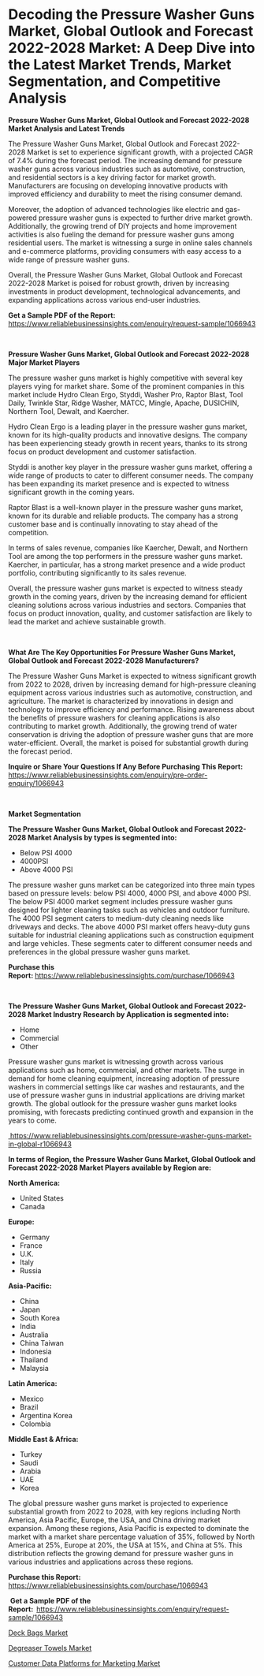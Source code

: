 <p><h1>Decoding the Pressure Washer Guns Market, Global Outlook and Forecast 2022-2028 Market: A Deep Dive into the Latest Market Trends, Market Segmentation, and Competitive Analysis</h1></p><p><strong>Pressure Washer Guns Market, Global Outlook and Forecast 2022-2028 Market Analysis and Latest Trends</strong></p>
<p><p>The Pressure Washer Guns Market, Global Outlook and Forecast 2022-2028 Market is set to experience significant growth, with a projected CAGR of 7.4% during the forecast period. The increasing demand for pressure washer guns across various industries such as automotive, construction, and residential sectors is a key driving factor for market growth. Manufacturers are focusing on developing innovative products with improved efficiency and durability to meet the rising consumer demand.</p><p>Moreover, the adoption of advanced technologies like electric and gas-powered pressure washer guns is expected to further drive market growth. Additionally, the growing trend of DIY projects and home improvement activities is also fueling the demand for pressure washer guns among residential users. The market is witnessing a surge in online sales channels and e-commerce platforms, providing consumers with easy access to a wide range of pressure washer guns.</p><p>Overall, the Pressure Washer Guns Market, Global Outlook and Forecast 2022-2028 Market is poised for robust growth, driven by increasing investments in product development, technological advancements, and expanding applications across various end-user industries.</p></p>
<p><strong>Get a Sample PDF of the Report:&nbsp;</strong> <a href="https://www.reliablebusinessinsights.com/enquiry/request-sample/1066943">https://www.reliablebusinessinsights.com/enquiry/request-sample/1066943</a></p>
<p>&nbsp;</p>
<p><strong>Pressure Washer Guns Market, Global Outlook and Forecast 2022-2028 Major Market Players</strong></p>
<p><p>The pressure washer guns market is highly competitive with several key players vying for market share. Some of the prominent companies in this market include Hydro Clean Ergo, Styddi, Washer Pro, Raptor Blast, Tool Daily, Twinkle Star, Ridge Washer, MATCC, Mingle, Apache, DUSICHIN, Northern Tool, Dewalt, and Kaercher.</p><p>Hydro Clean Ergo is a leading player in the pressure washer guns market, known for its high-quality products and innovative designs. The company has been experiencing steady growth in recent years, thanks to its strong focus on product development and customer satisfaction.</p><p>Styddi is another key player in the pressure washer guns market, offering a wide range of products to cater to different consumer needs. The company has been expanding its market presence and is expected to witness significant growth in the coming years.</p><p>Raptor Blast is a well-known player in the pressure washer guns market, known for its durable and reliable products. The company has a strong customer base and is continually innovating to stay ahead of the competition.</p><p>In terms of sales revenue, companies like Kaercher, Dewalt, and Northern Tool are among the top performers in the pressure washer guns market. Kaercher, in particular, has a strong market presence and a wide product portfolio, contributing significantly to its sales revenue.</p><p>Overall, the pressure washer guns market is expected to witness steady growth in the coming years, driven by the increasing demand for efficient cleaning solutions across various industries and sectors. Companies that focus on product innovation, quality, and customer satisfaction are likely to lead the market and achieve sustainable growth.</p></p>
<p>&nbsp;</p>
<p><strong>What Are The Key Opportunities For Pressure Washer Guns Market, Global Outlook and Forecast 2022-2028 Manufacturers?</strong></p>
<p><p>The Pressure Washer Guns Market is expected to witness significant growth from 2022 to 2028, driven by increasing demand for high-pressure cleaning equipment across various industries such as automotive, construction, and agriculture. The market is characterized by innovations in design and technology to improve efficiency and performance. Rising awareness about the benefits of pressure washers for cleaning applications is also contributing to market growth. Additionally, the growing trend of water conservation is driving the adoption of pressure washer guns that are more water-efficient. Overall, the market is poised for substantial growth during the forecast period.</p></p>
<p><strong>Inquire or Share Your Questions If Any Before Purchasing This Report:</strong> <a href="https://www.reliablebusinessinsights.com/enquiry/pre-order-enquiry/1066943">https://www.reliablebusinessinsights.com/enquiry/pre-order-enquiry/1066943</a></p>
<p>&nbsp;</p>
<p><strong>Market Segmentation</strong></p>
<p><strong>The Pressure Washer Guns Market, Global Outlook and Forecast 2022-2028 Market Analysis by types is segmented into:</strong></p>
<p><ul><li>Below PSI 4000</li><li>4000PSI</li><li>Above 4000 PSI</li></ul></p>
<p><p>The pressure washer guns market can be categorized into three main types based on pressure levels: below PSI 4000, 4000 PSI, and above 4000 PSI. The below PSI 4000 market segment includes pressure washer guns designed for lighter cleaning tasks such as vehicles and outdoor furniture. The 4000 PSI segment caters to medium-duty cleaning needs like driveways and decks. The above 4000 PSI market offers heavy-duty guns suitable for industrial cleaning applications such as construction equipment and large vehicles. These segments cater to different consumer needs and preferences in the global pressure washer guns market.</p></p>
<p><strong>Purchase this Report:&nbsp;</strong><a href="https://www.reliablebusinessinsights.com/purchase/1066943">https://www.reliablebusinessinsights.com/purchase/1066943</a></p>
<p>&nbsp;</p>
<p><strong>The Pressure Washer Guns Market, Global Outlook and Forecast 2022-2028 Market Industry Research by Application is segmented into:</strong></p>
<p><ul><li>Home</li><li>Commercial</li><li>Other</li></ul></p>
<p><p>Pressure washer guns market is witnessing growth across various applications such as home, commercial, and other markets. The surge in demand for home cleaning equipment, increasing adoption of pressure washers in commercial settings like car washes and restaurants, and the use of pressure washer guns in industrial applications are driving market growth. The global outlook for the pressure washer guns market looks promising, with forecasts predicting continued growth and expansion in the years to come.</p></p>
<p><a href="https://www.reliablebusinessinsights.com/pressure-washer-guns-market-in-global-r1066943">&nbsp;https://www.reliablebusinessinsights.com/pressure-washer-guns-market-in-global-r1066943</a></p>
<p><strong>In terms of Region, the Pressure Washer Guns Market, Global Outlook and Forecast 2022-2028 Market Players available by Region are:</strong></p>
<p>
    <p> <strong> North America: </strong>
        <ul>
            <li>United States</li>
            <li>Canada</li>
        </ul>
        </p> 
    <p> <strong> Europe: </strong>
        <ul>
            <li>Germany</li>
            <li>France</li>
            <li>U.K.</li>
            <li>Italy</li>
            <li>Russia</li>
        </ul>
        </p> 
    <p> <strong> Asia-Pacific: </strong>
        <ul>
            <li>China</li>
            <li>Japan</li>
            <li>South Korea</li>
            <li>India</li>
            <li>Australia</li>
            <li>China Taiwan</li>
            <li>Indonesia</li>
            <li>Thailand</li>
            <li>Malaysia</li>
        </ul>
        </p> 
    <p> <strong> Latin America: </strong>
        <ul>
            <li>Mexico</li>
            <li>Brazil</li>
            <li>Argentina Korea</li>
            <li>Colombia</li>
        </ul>
        </p> 
    <p> <strong> Middle East & Africa: </strong>
        <ul>
            <li>Turkey</li>
            <li>Saudi</li>
            <li>Arabia</li>
            <li>UAE</li>
            <li>Korea</li>
        </ul>
    </p>
    </p>
<p><p>The global pressure washer guns market is projected to experience substantial growth from 2022 to 2028, with key regions including North America, Asia Pacific, Europe, the USA, and China driving market expansion. Among these regions, Asia Pacific is expected to dominate the market with a market share percentage valuation of 35%, followed by North America at 25%, Europe at 20%, the USA at 15%, and China at 5%. This distribution reflects the growing demand for pressure washer guns in various industries and applications across these regions.</p></p>
<p><strong>Purchase this Report: </strong><a href="https://www.reliablebusinessinsights.com/purchase/1066943">https://www.reliablebusinessinsights.com/purchase/1066943</a></p>
<p>&nbsp;<strong>Get a Sample PDF of the Report:&nbsp;&nbsp;</strong><a href="https://www.reliablebusinessinsights.com/enquiry/request-sample/1066943">https://www.reliablebusinessinsights.com/enquiry/request-sample/1066943</a></p>
<p><strong></strong></p>
<p><p><a href="https://github.com/nicoletavirag/Market-Research-Report-List-4/blob/main/deck-bags-market.md">Deck Bags Market</a></p><p><a href="https://github.com/janetchuadff364/Market-Research-Report-List-1/blob/main/degreaser-towels-market.md">Degreaser Towels Market</a></p><p><a href="https://issuu.com/reportprime-2/docs/customer-data-platforms-for-marketing-market-size-">Customer Data Platforms for Marketing Market</a></p></p>